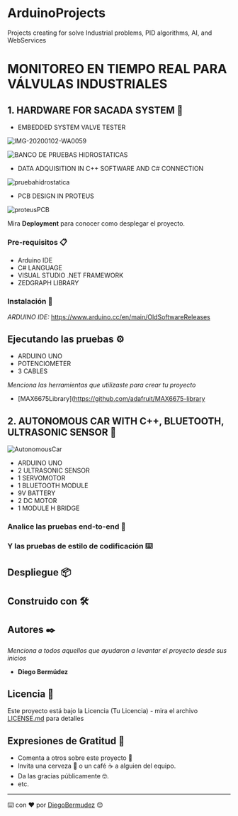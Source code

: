 # ArduinoProjects
Projects creating for solve Industrial problems, PID algorithms, AI, and WebServices



# MONITOREO EN TIEMPO REAL PARA VÁLVULAS INDUSTRIALES

## 1. HARDWARE FOR SACADA SYSTEM 🚀


* EMBEDDED SYSTEM VALVE TESTER


![IMG-20200102-WA0059](https://user-images.githubusercontent.com/22797982/90450730-f99dfa00-e0af-11ea-91f2-ad4312175955.jpeg)


![BANCO DE PRUEBAS HIDROSTATICAS](https://user-images.githubusercontent.com/22797982/90323407-96349080-df26-11ea-96e5-f97a27f3d875.png)




* DATA ADQUISITION IN C++ SOFTWARE AND C# CONNECTION




![pruebahidrostatica](https://user-images.githubusercontent.com/22797982/90323581-b06f6e00-df28-11ea-9550-0cf8cd0b5d7c.jpg)




* PCB DESIGN IN PROTEUS




![proteusPCB](https://user-images.githubusercontent.com/22797982/90323834-435dd780-df2c-11ea-8e95-d6c941814c7a.png)


Mira **Deployment** para conocer como desplegar el proyecto.


### Pre-requisitos 📋
* Arduino IDE
* C# LANGUAGE
* VISUAL STUDIO .NET FRAMEWORK
* ZEDGRAPH LIBRARY

### Instalación 🔧
_ARDUINO IDE:_
https://www.arduino.cc/en/main/OldSoftwareReleases 
## Ejecutando las pruebas ⚙️

* ARDUINO UNO
* POTENCIOMETER
* 3 CABLES



_Menciona las herramientas que utilizaste para crear tu proyecto_

* [MAX6675Library](https://github.com/adafruit/MAX6675-library

## 2. AUTONOMOUS CAR WITH C++, BLUETOOTH, ULTRASONIC SENSOR 🚀


![AutonomousCar](https://user-images.githubusercontent.com/22797982/90448933-facd2800-e0ab-11ea-93e2-3ee3a80c74af.jpeg)



* ARDUINO UNO
* 2 ULTRASONIC SENSOR
* 1 SERVOMOTOR
* 1 BLUETOOTH MODULE
* 9V BATTERY
* 2 DC MOTOR
* 1 MODULE H BRIDGE


### Analice las pruebas end-to-end 🔩
### Y las pruebas de estilo de codificación ⌨️
## Despliegue 📦
## Construido con 🛠️


## Autores ✒️

_Menciona a todos aquellos que ayudaron a levantar el proyecto desde sus inicios_

* **Diego Bermúdez**


## Licencia 📄

Este proyecto está bajo la Licencia (Tu Licencia) - mira el archivo [LICENSE.md](LICENSE.md) para detalles

## Expresiones de Gratitud 🎁

* Comenta a otros sobre este proyecto 📢
* Invita una cerveza 🍺 o un café ☕ a alguien del equipo. 
* Da las gracias públicamente 🤓.
* etc.



---
⌨️ con ❤️ por [DiegoBermudez](https://github.com/aadiegoaa96) 😊
